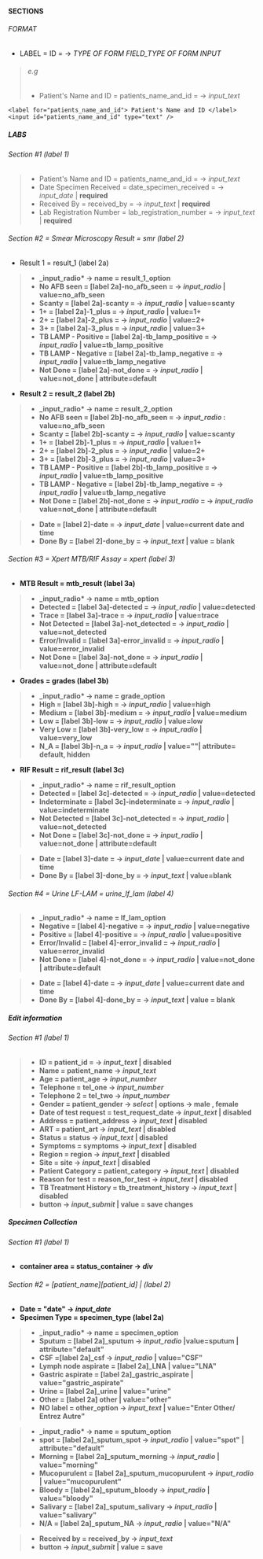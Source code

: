 #### SECTIONS

###### FORMAT
- LABEL = ID = -> _TYPE OF FORM FIELD_TYPE OF FORM INPUT_
> ###### e.g
>- Patient's Name and ID = patients_name_and_id = -> _input_text_
```HTML/CSS
<label for="patients_name_and_id"> Patient's Name and ID </label>
<input id="patients_name_and_id" type="text" />
```

##### LABS

###### Section #1 (label 1)
> - Patient's Name and ID = patients_name_and_id = -> _input_text_
> - Date Specimen Received = date_specimen_received = -> _input_date_ | **required**
> - Received By = received_by = -> _input_text_ | **required**
> - Lab Registration Number = lab_registration_number = -> _input_text_ | **required**

###### Section #2 = Smear Microscopy Result = smr (label 2)
- Result 1 = result_1 (label 2a)
> - <b>_input_radio* -> name = result_1_option<b>
> - No AFB seen = [label 2a]-no_afb_seen = -> _input_radio_ | **value=no_afb_seen**
> - Scanty = [label 2a]-scanty = -> _input_radio_ | **value=scanty**
> - 1+ = [label 2a]-1_plus = -> _input_radio_ | **value=1+**
> - 2+ = [label 2a]-2_plus = -> _input_radio_ | **value=2+**
> - 3+ = [label 2a]-3_plus = -> _input_radio_ | **value=3+**
> - TB LAMP - Positive = [label 2a]-tb_lamp_positive = -> _input_radio_ | **value=tb_lamp_positive**
> - TB LAMP - Negative = [label 2a]-tb_lamp_negative = -> _input_radio_ | **value=tb_lamp_negative**
> - Not Done = [label 2a]-not_done = -> _input_radio_ | **value=not_done** | **attribute=default**

- Result 2 = result_2 (label 2b)
> - <b>_input_radio* -> name = result_2_option<b>
> - No AFB seen = [label 2b]-no_afb_seen = -> _input_radio_ : **value=no_afb_seen**
> - Scanty = [label 2b]-scanty = -> _input_radio_ | **value=scanty**
> - 1+ = [label 2b]-1_plus = -> _input_radio_ | **value=1+**
> - 2+ = [label 2b]-2_plus = -> _input_radio_ | **value=2+**
> - 3+ = [label 2b]-3_plus = -> _input_radio_ | **value=3+**
> - TB LAMP - Positive = [label 2b]-tb_lamp_positive = -> _input_radio_ | **value=tb_lamp_positive**
> - TB LAMP - Negative = [label 2b]-tb_lamp_negative = -> _input_radio_ | **value=tb_lamp_negative**
> - Not Done = [label 2b]-not_done = -> _input_radio_ = -> _input_radio_ **value=not_done** | **attribute=default**

> - Date = [label 2]-date = -> _input_date_ | **value=current date and time**
> - Done By = [label 2]-done_by = -> _input_text_ | **value = blank**

###### Section #3 = Xpert MTB/RIF Assay = xpert (label 3)
- MTB Result = mtb_result (label 3a)
> - <b>_input_radio* -> name = mtb_option<b>
> - Detected = [label 3a]-detected = -> _input_radio_ | **value=detected**
> - Trace = [label 3a]-trace = -> _input_radio_ | **value=trace**
> - Not Detected = [label 3a]-not_detected = -> _input_radio_ | **value=not_detected**
> - Error/Invalid = [label 3a]-error_invalid = -> _input_radio_ | **value=error_invalid**
> - Not Done = [label 3a]-not_done = -> _input_radio_ | **value=not_done** | **attribute=default**

- Grades = grades (label 3b)
> - <b>_input_radio* -> name = grade_option<b>
> - High = [label 3b]-high = -> _input_radio_ | **value=high**
> - Medium = [label 3b]-medium = -> _input_radio_ | **value=medium**
> - Low = [label 3b]-low = -> _input_radio_ | **value=low**
> - Very Low = [label 3b]-very_low = -> _input_radio_ | **value=very_low**
> - N_A = [label 3b]-n_a = -> _input_radio_ | **value=""**| **attribute= default, hidden**

- RIF Result = rif_result (label 3c)
> - <b>_input_radio* -> name = rif_result_option<b>
> - Detected = [label 3c]-detected = -> _input_radio_ | **value=detected**
> - Indeterminate = [label 3c]-indeterminate = -> _input_radio_ | **value=indeterminate**
> - Not Detected = [label 3c]-not_detected = -> _input_radio_ | **value=not_detected**
> - Not Done = [label 3c]-not_done = -> _input_radio_ | **value=not_done** | **attribute=default**

> - Date = [label 3]-date = -> _input_date_ | **value=current date and time**
> - Done By = [label 3]-done_by = -> _input_text_ | **value=blank**

###### Section #4 = Urine LF-LAM = urine_lf_lam (label 4)
> - <b>_input_radio* -> name = lf_lam_option<b>
> - Negative = [label 4]-negative = -> _input_radio_ | **value=negative**
> - Positive = [label 4]-positive = -> _input_radio_ | **value=positive**
> - Error/Invalid = [label 4]-error_invalid = -> _input_radio_ | **value=error_invalid**
> - Not Done = [label 4]-not_done = -> _input_radio_ | **value=not_done** | **attribute=default**

> - Date = [label 4]-date = -> _input_date_ | **value=current date and time**
> - Done By = [label 4]-done_by = -> _input_text_ | **value = blank**


##### Edit information

###### Section #1 (label 1)
> - ID = patient_id = -> _input_text_ | **disabled**
> - Name = patient_name -> _input_text_
> - Age = patient_age -> _input_number_
> - Telephone = tel_one -> _input_number_
> - Telephone 2 = tel_two -> _input_number_
> - Gender = patient_gender -> _select_ | options -> male , female
> - Date of test request = test_request_date -> _input_text_ | **disabled**
> - Address = patient_address -> _input_text_ | **disabled**
> - ART = patient_art -> _input_text_  | **disabled**
> - Status = status -> _input_text_ | **disabled**
> - Symptoms = symptoms -> _input_text_ | **disabled**
> - Region = region -> _input_text_ | **disabled**
> - Site = site -> _input_text_ | **disabled**
> - Patient Category = patient_category -> _input_text_ | **disabled**
> - Reason for test = reason_for_test -> _input_text_ |  **disabled**
> - TB Treatment History = tb_treatment_history -> _input_text_ | **disabled**
> - button -> _input_submit_ | value = save changes


##### Specimen Collection

###### Section #1 (label 1)
- container area = status_container -> _div_
###### Section #2 = [patient_name][patient_id] | (label 2)
- Date = "date" -> _input_date_
- Specimen Type = specimen_type (label 2a)
> - <b>_input_radio* -> name = specimen_option<b>
> - Sputum = [label 2a]_sputum -> _input_radio_ |**value=sputum** | **attribute="default"**
> - CSF =[label 2a]_csf -> _input_radio_ | **value="CSF"**
> - Lymph node aspirate = [label 2a]_LNA | **value="LNA"**
> - Gastric aspirate  = [label 2a]_gastric_aspirate | **value="gastric_aspirate"**
> - Urine = [label 2a]_urine | **value="urine"**
> - Other = [label 2a] other | **value="other"**
> - <b>NO label</b> = other_option -> _input_text_ | **value="Enter Other/ Entrez Autre"**


> - <b>_input_radio* -> name = sputum_option<b>
> - spot = [label 2a]_sputum_spot -> _input_radio_ | **value="spot"** | **attribute="default"**
> - Morning = [label 2a]_sputum_morning -> _input_radio_ | **value="morning"**
> - Mucopurulent = [label 2a]_sputum_mucopurulent -> _input_radio_ | **value="mucopurulent"**
> - Bloody = [label 2a]_sputum_bloody -> _input_radio_ | **value="bloody"**
> - Salivary = [label 2a]_sputum_salivary -> _input_radio_ | **value="salivary"**
> - N/A = [label 2a]_sputum_NA -> _input_radio_ | **value="N/A"**

> - Received by = received_by -> _input_text_
> - button -> _input_submit_ | value = save




